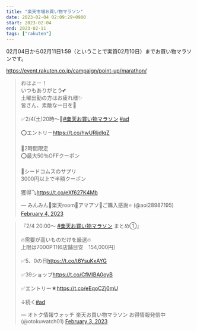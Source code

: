 ```yaml
---
title: "楽天市場お買い物マラソン"
date: 2023-02-04 02:09:29+0900
start: 2023-02-04
end: 2023-02-11
tags: ["rakuten"]
---
```


02月04日から02月11日1:59（ということで実質02月10日）までお買い物マラソンです。

https://event.rakuten.co.jp/campaign/point-up/marathon/

<blockquote class="twitter-tweet"><p lang="ja" dir="ltr">おはよー！<br>いつもありがとう💕<br>土曜出勤の方はお疲れ様✨<br>皆さん、素敵な一日を🤗<br><br>✅2/4(土)20時〜🎀<a href="https://twitter.com/hashtag/%E6%A5%BD%E5%A4%A9%E3%81%8A%E8%B2%B7%E3%81%84%E7%89%A9%E3%83%9E%E3%83%A9%E3%82%BD%E3%83%B3?src=hash&amp;ref_src=twsrc%5Etfw">#楽天お買い物マラソン</a> <a href="https://twitter.com/hashtag/ad?src=hash&amp;ref_src=twsrc%5Etfw">#ad</a> <br><br>⭕️エントリー<a href="https://t.co/hwURljdIqZ">https://t.co/hwURljdIqZ</a><br><br>🎀2時間限定<br>⭕️最大50％OFFクーポン<br><br>🔸シードコムスのサプリ<br>3000円以上で半額クーポン<br><br>獲得⤵️<a href="https://t.co/eXf627K4Mb">https://t.co/eXf627K4Mb</a></p>&mdash; みんみん🎀楽天room🔰アマアソ🔰ご購入感謝⭐️ (@aoi28987195) <a href="https://twitter.com/aoi28987195/status/1621678868561297408?ref_src=twsrc%5Etfw">February 4, 2023</a></blockquote> <script async src="https://platform.twitter.com/widgets.js" charset="utf-8"></script>
<blockquote class="twitter-tweet"><p lang="ja" dir="ltr">『2/4 20:00～ <a href="https://twitter.com/hashtag/%E6%A5%BD%E5%A4%A9%E3%81%8A%E8%B2%B7%E3%81%84%E7%89%A9%E3%83%9E%E3%83%A9%E3%82%BD%E3%83%B3?src=hash&amp;ref_src=twsrc%5Etfw">#楽天お買い物マラソン</a> まとめ①』<br><br>🔥需要が高いものだけを厳選🔥<br>上限は7000PT!(6店舗目安　154,000円）<br><br>✅5、0の日<a href="https://t.co/t6YsuKxAYG">https://t.co/t6YsuKxAYG</a><br><br>✅39ショップ<a href="https://t.co/CfMlBA0oyB">https://t.co/CfMlBA0oyB</a><br><br>✅エントリー★<a href="https://t.co/eEqoCZj0mU">https://t.co/eEqoCZj0mU</a><br><br>↓続く<a href="https://twitter.com/hashtag/ad?src=hash&amp;ref_src=twsrc%5Etfw">#ad</a></p>&mdash; オトク情報ウォッチ 楽天お買い物マラソン お得情報発信中 (@otokuwatch01) <a href="https://twitter.com/otokuwatch01/status/1621629612316057601?ref_src=twsrc%5Etfw">February 3, 2023</a></blockquote> <script async src="https://platform.twitter.com/widgets.js" charset="utf-8"></script>
